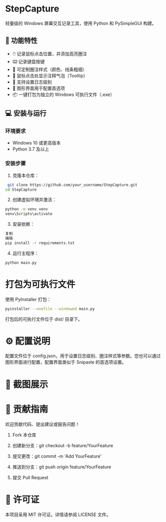 # StepCapture

轻量级的 Windows 屏幕交互记录工具，使用 Python 和 PySimpleGUI 构建。

## 🧰 功能特性

- 🖱️ 记录鼠标点击位置，并添加高亮圈注
- ⌨️ 记录键盘按键
- 🎨 可定制圈注样式（颜色、线条粗细）
- 💬 鼠标点击处显示注释气泡（Tooltip）
- 📝 支持设置日志级别
- 📁 图形界面用于配置首选项
- 📦 一键打包为独立的 Windows 可执行文件（.exe）

## 💻 安装与运行

### 环境要求

- Windows 10 或更高版本
- Python 3.7 及以上

### 安装步骤

1. 克隆本仓库：

```bash
 git clone https://github.com/your_username/StepCapture.git
cd StepCapture
```

2. 创建虚拟环境并激活：

```bash
python -m venv venv
venv\Scripts\activate
```
3. 安装依赖：

```bash
复制
编辑
pip install -r requirements.txt
```
4. 运行主程序：

```bash
python main.py
```

# 打包为可执行文件
使用 PyInstaller 打包：

```bash
pyinstaller --onefile --windowed main.py
```
打包后的可执行文件位于 dist/ 目录下。

# ⚙️ 配置说明
配置文件位于 config.json，用于设置日志级别、圈注样式等参数。您也可以通过图形界面进行配置，配置界面类似于 Snipaste 的首选项设置。

# 📸 截图展示

# 🤝 贡献指南
欢迎贡献代码、提出建议或报告问题！
1. Fork 本仓库

2. 创建新分支：git checkout -b feature/YourFeature

3. 提交更改：git commit -m 'Add YourFeature'

4. 推送到分支：git push origin feature/YourFeature

5. 提交 Pull Request

# 📄 许可证
本项目采用 MIT 许可证。详情请参阅 LICENSE 文件。